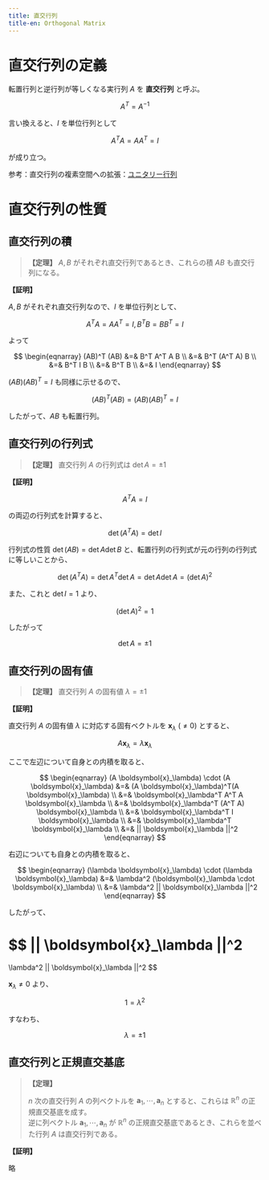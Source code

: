 ```yaml
---
title: 直交行列
title-en: Orthogonal Matrix
---
```


# 直交行列の定義

転置行列と逆行列が等しくなる実行列 $A$ を **直交行列** と呼ぶ。

$$
A^T = A^{-1}
$$

言い換えると、$I$ を単位行列として

$$
A^T A = A A^T = I
$$

が成り立つ。

参考：直交行列の複素空間への拡張：[ユニタリー行列](unitary-matrix.md)

# 直交行列の性質

## 直交行列の積

> **【定理】** $A, B$ がそれぞれ直交行列であるとき、これらの積 $AB$ も直交行列になる。

**【証明】**

$A, B$ がそれぞれ直交行列なので、$I$ を単位行列として、

$$
A^T A = A A^T = I, B^T B = B B^T = I
$$

よって

$$
\begin{eqnarray}
	(AB)^T (AB) &=& B^T A^T A B
	\\ &=&
	B^T (A^T A) B
	\\ &=&
	B^T I B
	\\ &=&
	B^T B
	\\ &=&
	I
\end{eqnarray}
$$

$(AB)(AB)^T = I$ も同様に示せるので、

$$
(AB)^T(AB) = (AB)(AB)^T = I
$$

したがって、$AB$ も転置行列。

## 直交行列の行列式

> **【定理】** 直交行列 $A$ の行列式は $\det A = \pm 1$

**【証明】**

$$
A^T A = I
$$

の両辺の行列式を計算すると、

$$
\det (A^T A) = \det I
$$

行列式の性質 $\det(AB)=\det A \det B$ と、転置行列の行列式が元の行列の行列式に等しいことから、

$$
\det (A^T A) = \det A^T \det A = \det A \det A = (\det A)^2
$$

また、これと $\det I = 1$ より、

$$
(\det A)^2 = 1
$$

したがって

$$
\det A = \pm 1
$$

## 直交行列の固有値

> **【定理】** 直交行列 $A$ の固有値 $\lambda = \pm 1$

**【証明】**

直交行列 $A$ の固有値 $\lambda$ に対応する固有ベクトルを $\boldsymbol{x}_\lambda$ ($\ne 0$) とすると、

$$
A \boldsymbol{x}_\lambda = \lambda \boldsymbol{x}_\lambda
$$

ここで左辺について自身との内積を取ると、

$$
\begin{eqnarray}
	(A \boldsymbol{x}_\lambda) \cdot (A \boldsymbol{x}_\lambda)
	&=&
	(A \boldsymbol{x}_\lambda)^T(A \boldsymbol{x}_\lambda)
	\\ &=&
	\boldsymbol{x}_\lambda^T A^T A \boldsymbol{x}_\lambda
	\\ &=&
	\boldsymbol{x}_\lambda^T (A^T A) \boldsymbol{x}_\lambda
	\\ &=&
	\boldsymbol{x}_\lambda^T I \boldsymbol{x}_\lambda
	\\ &=&
	\boldsymbol{x}_\lambda^T \boldsymbol{x}_\lambda
	\\ &=&
	|| \boldsymbol{x}_\lambda ||^2
\end{eqnarray}
$$

右辺についても自身との内積を取ると、

$$
\begin{eqnarray}
	(\lambda \boldsymbol{x}_\lambda) \cdot (\lambda \boldsymbol{x}_\lambda)
	&=&
	\lambda^2 (\boldsymbol{x}_\lambda \cdot \boldsymbol{x}_\lambda)
	\\ &=&
	\lambda^2 || \boldsymbol{x}_\lambda ||^2
\end{eqnarray}
$$

したがって、

$$
|| \boldsymbol{x}_\lambda ||^2
=
\lambda^2 || \boldsymbol{x}_\lambda ||^2
$$

$\boldsymbol{x}_\lambda \ne 0$ より、

$$
1 = \lambda^2
$$

すなわち、

$$
\lambda = \pm 1
$$

## 直交行列と正規直交基底

> **【定理】** 
> 
> $n$ 次の直交行列 $A$ の列ベクトルを $\boldsymbol{a}_1, \cdots, \boldsymbol{a}_n$ とすると、これらは $\mathbb{R}^n$ の正規直交基底を成す。  
> 逆に列ベクトル $\boldsymbol{a}_1, \cdots, \boldsymbol{a}_n$ が $\mathbb{R}^n$ の正規直交基底であるとき、これらを並べた行列 $A$ は直交行列である。

**【証明】**

略
